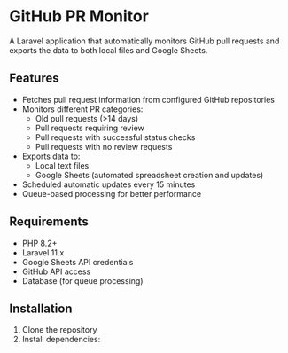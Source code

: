 # GitHub PR Monitor

A Laravel application that automatically monitors GitHub pull requests and exports the data to both local files and Google Sheets.

## Features

- Fetches pull request information from configured GitHub repositories
- Monitors different PR categories:
  - Old pull requests (>14 days)
  - Pull requests requiring review
  - Pull requests with successful status checks
  - Pull requests with no review requests
- Exports data to:
  - Local text files
  - Google Sheets (automated spreadsheet creation and updates)
- Scheduled automatic updates every 15 minutes
- Queue-based processing for better performance

## Requirements

- PHP 8.2+
- Laravel 11.x
- Google Sheets API credentials
- GitHub API access
- Database (for queue processing)

## Installation

1. Clone the repository
2. Install dependencies: